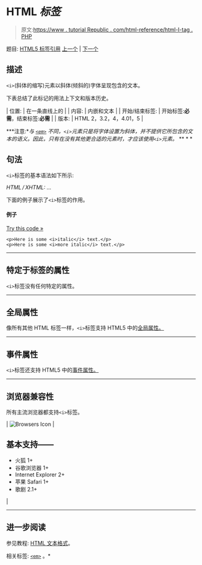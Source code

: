 # HTML *标签*

> 原文:[https://www . tutorial Republic . com/html-reference/html-I-tag . PHP](https://www.tutorialrepublic.com/html-reference/html-i-tag.php)

题目: [HTML5 标签引用](html5-tags.php) [上一个](html-html-tag.php) | [下一个](html-iframe-tag.php)

## 描述

`<i>`(斜体的缩写)元素以斜体(倾斜的)字体呈现包含的文本。

下表总结了此标记的用法上下文和版本历史。

| 位置: | 在一条直线上的 |
| 内容: | 内嵌和文本 |
| 开始/结束标签: | 开始标签:**必需**，结束标签:**必需** |
| 版本: | HTML 2，3.2，4，4.01，5 |

 ***注意:**与 [`<em>`](html-em-tag.php) 不同，`<i>`元素只是将字体设置为斜体，并不提供它所包含的文本的语义。因此，只有在没有其他更合适的元素时，才应该使用`<i>`元素。*  ** * *

## 句法

`<i>`标签的基本语法如下所示:

*HTML / XHTML:* <i> ... </i>

下面的例子展示了`<i>`标签的作用。

#### 例子

[Try this code »](../codelab.php?topic=html&file=i-tag "Try this code using online Editor")

```
<p>Here is some <i>italic</i> text.</p>
<p>Here is some <i>more italic</i> text.</p>
```

* * *

## 特定于标签的属性

`<i>`标签没有任何特定的属性。

* * *

## 全局属性

像所有其他 HTML 标签一样，`<i>`标签支持 HTML5 中的[全局属性。](html5-global-attributes.php)

* * *

## 事件属性

`<i>`标签还支持 HTML5 中的[事件属性。](html5-event-attributes.php)

* * *

## 浏览器兼容性

所有主流浏览器都支持`<i>`标签。

| ![Browsers Icon](../Images/e9331123c77668c1832e541c2fca1002.png) | 

## 基本支持——

*   火狐 1+
*   谷歌浏览器 1+
*   Internet Explorer 2+
*   苹果 Safari 1+
*   歌剧 2.1+

 |

* * *

## 进一步阅读

参见教程: [HTML 文本格式](../html-tutorial/html-text-formatting.php)。

相关标签: [`<em>`](html-em-tag.php) 。*